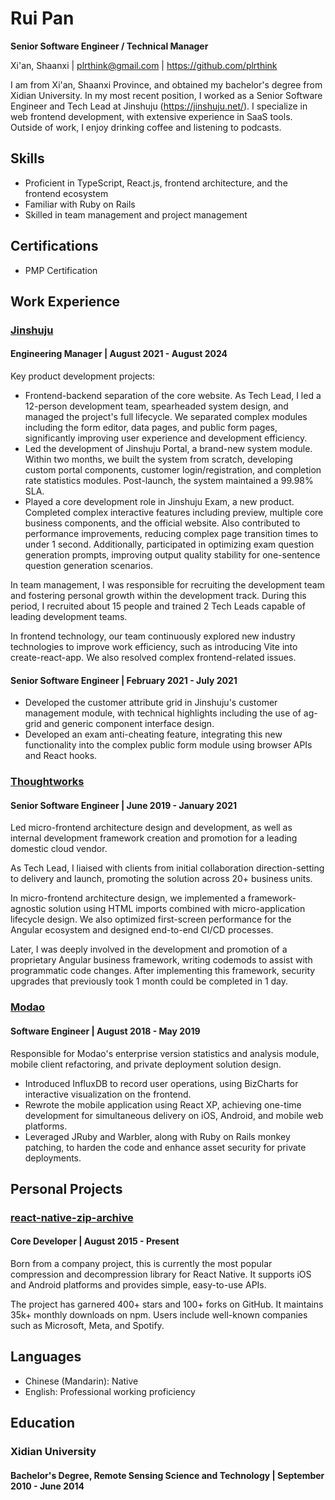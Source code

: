 # Rui Pan

**Senior Software Engineer / Technical Manager**

Xi'an, Shaanxi | <plrthink@gmail.com> | <https://github.com/plrthink>

I am from Xi'an, Shaanxi Province, and obtained my bachelor's degree from Xidian University. In my most recent position, I worked as a Senior Software Engineer and Tech Lead at Jinshuju (<https://jinshuju.net/>). I specialize in web frontend development, with extensive experience in SaaS tools. Outside of work, I enjoy drinking coffee and listening to podcasts.

## Skills
- Proficient in TypeScript, React.js, frontend architecture, and the frontend ecosystem
- Familiar with Ruby on Rails
- Skilled in team management and project management

## Certifications
- PMP Certification

## Work Experience

### [Jinshuju](https://jinshuju.net/)

#### Engineering Manager | August 2021 - August 2024

Key product development projects:

- Frontend-backend separation of the core website. As Tech Lead, I led a 12-person development team, spearheaded system design, and managed the project's full lifecycle. We separated complex modules including the form editor, data pages, and public form pages, significantly improving user experience and development efficiency.
- Led the development of Jinshuju Portal, a brand-new system module. Within two months, we built the system from scratch, developing custom portal components, customer login/registration, and completion rate statistics modules. Post-launch, the system maintained a 99.98% SLA.
- Played a core development role in Jinshuju Exam, a new product. Completed complex interactive features including preview, multiple core business components, and the official website. Also contributed to performance improvements, reducing complex page transition times to under 1 second. Additionally, participated in optimizing exam question generation prompts, improving output quality stability for one-sentence question generation scenarios.

In team management, I was responsible for recruiting the development team and fostering personal growth within the development track. During this period, I recruited about 15 people and trained 2 Tech Leads capable of leading development teams.

In frontend technology, our team continuously explored new industry technologies to improve work efficiency, such as introducing Vite into create-react-app. We also resolved complex frontend-related issues.

#### Senior Software Engineer | February 2021 - July 2021

- Developed the customer attribute grid in Jinshuju's customer management module, with technical highlights including the use of ag-grid and generic component interface design.
- Developed an exam anti-cheating feature, integrating this new functionality into the complex public form module using browser APIs and React hooks.

### [Thoughtworks](https://thoughtworks.com/)

#### Senior Software Engineer | June 2019 - January 2021

Led micro-frontend architecture design and development, as well as internal development framework creation and promotion for a leading domestic cloud vendor.

As Tech Lead, I liaised with clients from initial collaboration direction-setting to delivery and launch, promoting the solution across 20+ business units.

In micro-frontend architecture design, we implemented a framework-agnostic solution using HTML imports combined with micro-application lifecycle design. We also optimized first-screen performance for the Angular ecosystem and designed end-to-end CI/CD processes.

Later, I was deeply involved in the development and promotion of a proprietary Angular business framework, writing codemods to assist with programmatic code changes. After implementing this framework, security upgrades that previously took 1 month could be completed in 1 day.

### [Modao](https://modao.cc/)

#### Software Engineer | August 2018 - May 2019

Responsible for Modao's enterprise version statistics and analysis module, mobile client refactoring, and private deployment solution design.

- Introduced InfluxDB to record user operations, using BizCharts for interactive visualization on the frontend.
- Rewrote the mobile application using React XP, achieving one-time development for simultaneous delivery on iOS, Android, and mobile web platforms.
- Leveraged JRuby and Warbler, along with Ruby on Rails monkey patching, to harden the code and enhance asset security for private deployments.

## Personal Projects

### [react-native-zip-archive](https://github.com/mockingbot/react-native-zip-archive)

#### Core Developer | August 2015 - Present

Born from a company project, this is currently the most popular compression and decompression library for React Native. It supports iOS and Android platforms and provides simple, easy-to-use APIs.

The project has garnered 400+ stars and 100+ forks on GitHub. It maintains 35k+ monthly downloads on npm. Users include well-known companies such as Microsoft, Meta, and Spotify.

## Languages

- Chinese (Mandarin): Native
- English: Professional working proficiency

## Education

### Xidian University

#### Bachelor's Degree, Remote Sensing Science and Technology | September 2010 - June 2014